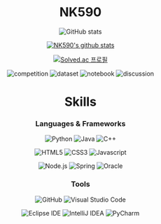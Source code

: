<div align="center">

# NK590 
![GitHub stats](https://github-readme-stats.vercel.app/api?username=NK590&show_icons=true&theme=white)
  
[![NK590's github stats](https://github-readme-stats.vercel.app/api/top-langs/?username=NK590&show_icons=true&hide_border=true&title_color=004386&icon_color=004386&layout=compact&exclude_repo=KDT-6-B1-month1)](https://github.com/NK590)

[![Solved.ac
프로필](http://mazassumnida.wtf/api/v2/generate_badge?boj=dslr)](https://solved.ac/dslr)

![competition](https://road-to-kaggle-grandmaster.vercel.app/api/badges/nathankim0917/competition)
![dataset](https://road-to-kaggle-grandmaster.vercel.app/api/badges/nathankim0917/dataset)
![notebook](https://road-to-kaggle-grandmaster.vercel.app/api/badges/nathankim0917/notebook)
![discussion](https://road-to-kaggle-grandmaster.vercel.app/api/badges/nathankim0917/discussion)


# Skills
### Languages & Frameworks
![Python](https://img.shields.io/badge/Python-3776AB.svg?&style=for-the-badge&logo=Python&logoColor=white)
![Java](https://img.shields.io/badge/Java-007396.svg?&style=for-the-badge&logo=Java&logoColor=white)
![C++](https://img.shields.io/badge/C++-00599C.svg?&style=for-the-badge&logo=C%2B%2B&logoColor=white)
  
![HTML5](https://img.shields.io/badge/HTML5-E34F26.svg?&style=for-the-badge&logo=HTML5&logoColor=white)
![CSS3](https://img.shields.io/badge/CSS3-1572B6.svg?&style=for-the-badge&logo=CSS3&logoColor=white)
![Javascript](https://img.shields.io/badge/Javascript-F7DF1E.svg?&style=for-the-badge&logo=Javascript&logoColor=white)

![Node.js](https://img.shields.io/badge/Node.js-339933.svg?&style=for-the-badge&logo=Node.js&logoColor=white)
![Spring](https://img.shields.io/badge/Spring-6DB33F.svg?&style=for-the-badge&logo=Spring&logoColor=white)
![Oracle](https://img.shields.io/badge/Oracle-F80000.svg?&style=for-the-badge&logo=Oracle&logoColor=white)

### Tools

![GitHub](https://img.shields.io/badge/GitHub-181717.svg?&style=for-the-badge&logo=GitHub&logoColor=white)
![Visual Studio Code](https://img.shields.io/badge/Visual%20Studio%20Code-007ACC.svg?&style=for-the-badge&logo=Visual%20Studio%20Code&logoColor=white)

![Eclipse IDE](https://img.shields.io/badge/Eclipse%20IDE-2C2255.svg?&style=for-the-badge&logo=Eclipse%20IDE&logoColor=white)
![IntelliJ IDEA](https://img.shields.io/badge/IntelliJ%20IDEA-000000.svg?&style=for-the-badge&logo=IntelliJ%20IDEA&logoColor=white)
![PyCharm](https://img.shields.io/badge/PyCharm-000000.svg?&style=for-the-badge&logo=PyCharm&logoColor=white)

</div>
